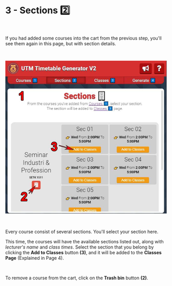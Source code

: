 # 3 - Sections 2️⃣

<br/>

If you had added some courses into the cart from the previous step, you'll see them again in this page, but with section details.

<br/>

![Guide for Cart](/img/tutorial3_guide.jpg)

<br />

Every course consist of several sections. You'll select your section here.

This time, the courses will have the available sections listed out, along with *lecturer's name* and *class times*. Select the section that you belong by clicking the __Add to Classes__ button __(3)__, and it will be added to the __Classes Page__ (Explained in Page 4).

<br/>

To remove a course from the cart, click on the __Trash bin__ button __(2)__. 